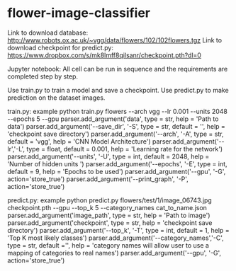 # flower-image-classifier

Link to download database: http://www.robots.ox.ac.uk/~vgg/data/flowers/102/102flowers.tgz
Link to download checkpoint for predict.py: https://www.dropbox.com/s/mk8lmff8qilsanr/checkpoint.pth?dl=0

Jupyter notebook: All cell can be run in sequence and the requirements are completed step by step.


Use train.py to train a model and save a checkpoint. Use predict.py to make prediction on the dataset images.


train.py: example python train.py flowers --arch vgg --lr 0.001 --units 2048 --epochs 5 --gpu
    parser.add_argument('data', type = str, help = 'Path to data') 
    parser.add_argument('--save_dir', '-S', type = str, default = '', help = 'checkpoint save directory') 
    parser.add_argument('--arch', '-A', type = str, default = 'vgg', help = 'CNN Model Architecture') 
    parser.add_argument('--lr','-L',  type = float, default = 0.001, help = 'Learning rate for the network') 
    parser.add_argument('--units', '-U', type = int, default = 2048, help = 'Number of hidden units ') 
    parser.add_argument('--epochs', '-E', type = int, default = 9, help = 'Epochs to be used') 
    parser.add_argument('--gpu', '-G', action='store_true')
    parser.add_argument('--print_graph', '-P', action='store_true')

predict.py: example python predict.py flowers/test/1/image_06743.jpg checkpoint.pth --gpu --top_k 5 --category_names cat_to_name.json
    parser.add_argument('image_path', type = str, help = 'Path to image') 
    parser.add_argument('checkpoint', type = str, help = 'checkpoint save directory') 
    parser.add_argument('--top_k', '-T', type = int, default = 1, help = 'Top K most likely classes') 
    parser.add_argument('--category_names','-C',  type = str, default ='', help = 'category names will allow user to use a mapping of categories to real names') 
    parser.add_argument('--gpu', '-G', action='store_true')
